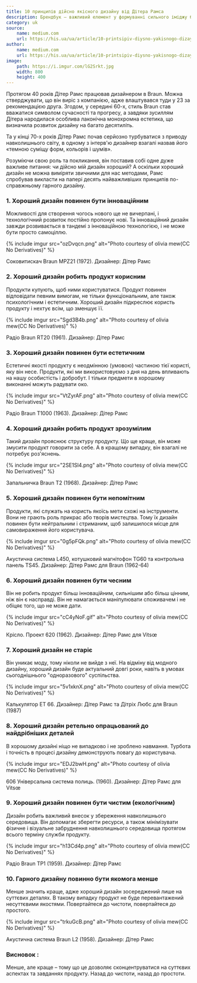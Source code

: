 ```yaml
---
title: 10 принципів дійсно якісного дизайну від Дітера Рамса
description: Брендбук – важливий елемент у формуванні сильного іміджу бренду. Його використовують для маркетингових кампаній, а також комунікації, створення продуктів і послуг.
category: uk
source:
    name: medium.com
    url: https://his.ua/ua/article/10-printsipiv-diysno-yakisnogo-dizaynu-vid-ditera-ramsa-ukrainian-edition_2019-03-06
author:
    name: medium.com
    url: https://his.ua/ua/article/10-printsipiv-diysno-yakisnogo-dizaynu-vid-ditera-ramsa-ukrainian-edition_2019-03-06
image:
    path: https://i.imgur.com/lG2Srkt.jpg
    width: 800
    height: 400
---
```


Протягом 40 років Дітер Рамс працював дизайнером в Braun. Можна стверджувати, що він виріс з компанією, адже влаштувався 
туди у 23 за рекомендацією друга. Згодом, у середині 60-х, стиль Braun став вважатися символом сучасності та прогресу, 
а завдяки зусиллям Дітера народилася особлива лаконічна монохромна естетика, що визначила розвиток дизайну на багато десятиліть.

Та у кінці 70-х років Дітер Рамс почав серйозно турбуватися з приводу навколишнього світу, в одному з інтерв'ю дизайнер 
взагалі назвав його «темною суміщу форм, кольорів і шумів». 

Розуміючи свою роль та покликання, він поставив собі одне дуже важливе питання: чи дійсно мій дизайн хороший? 
А оскільки хороший дизайн не можна виміряти звичними для нас методами, Рамс спробував викласти на папері десять 
найважливіших принципів по-справжньому гарного дизайну.

### 1. Хороший дизайн повинен бути інноваційним

Можливості для створення чогось нового ще не вичерпані, і технологічний розвиток постійно пропонує нові. Та інноваційний 
дизайн завжди розвивається в тандемі з інноваційною технологією, і не може бути просто самоціллю.

{% include imgur src="ozDvqcn.png" alt="Photo courtesy of olivia mew(CC No Derivatives)" %}

Соковитискач Braun MPZ21 (1972). Дизайнер: Дітер Рамс

### 2. Хороший дизайн робить продукт корисним

Продукти купують, щоб ними користуватися. Продукт повинен відповідати певним вимогам, не тільки функціональним, але також 
психологічним і естетичним. Хороший дизайн підкреслює користь продукту і нехтує всім, що зменшує її.

{% include imgur src="Sgd3B4b.png" alt="Photo courtesy of olivia mew(CC No Derivatives)" %}

Радіо Braun RT20 (1961). Дизайнер: Дітер Рамс

### 3. Хороший дизайн повинен бути естетичним

Естетичні якості продукту є неодмінною (умовою) частиною тієї користі, яку він несе. Продукти, які ми використовуємо з 
дня на день впливають на нашу особистість і добробут. І тільки предмети в хорошому виконанні можуть радувати око.

{% include imgur src="VtZyrAF.png" alt="Photo courtesy of olivia mew(CC No Derivatives)" %}

Радіо Braun T1000 (1963). Дизайнер: Дітер Рамс

### 4. Хороший дизайн робить продукт зрозумілим

Такий дизайн прояснює структуру продукту. Що ще краще, він може змусити продукт говорити за себе. А в кращому випадку, 
він взагалі не потребує роз'яснень.

{% include imgur src="2SE1Sl4.png" alt="Photo courtesy of olivia mew(CC No Derivatives)" %}

Запальничка Braun T2 (1968). Дизайнер: Дітер Рамс

### 5. Хороший дизайн повинен бути непомітним

Продукти, які служать на користь якоїсь мети схожі на інструменти. Вони не грають роль прикрас або творів мистецтва. 
Тому їх дизайн повинен бути нейтральним і стриманим, щоб залишилося місце для самовираження його користувача.

{% include imgur src="0g5pFQk.png" alt="Photo courtesy of olivia mew(CC No Derivatives)" %}

Акустична система L450, котушковий магнітофон TG60 та контрольна панель TS45.
Дизайнер: Дітер Рамс для Braun (1962-64)

### 6. Хороший дизайн повинен бути чесним

Він не робить продукт більш інноваційним, сильнішим або більш цінним, ніж він є насправді. Він не намагається маніпулювати 
споживачем і не обіцяє того, що не може дати.

{% include imgur src="cC4yNoF.gif" alt="Photo courtesy of olivia mew(CC No Derivatives)" %}

Крісло. Проект 620 (1962). Дизайнер: Дітер Рамс для Vitsœ

### 7. Хороший дизайн не старіє

Він уникає моду, тому ніколи не вийде з неї. На відміну від модного дизайну, хороший дизайн буде актуальний довгі роки, 
навіть в умовах сьогоднішнього "одноразового" суспільства.

{% include imgur src="5v1xknX.png" alt="Photo courtesy of olivia mew(CC No Derivatives)" %}

Калькулятор ET 66. Дизайнер: Дітер Рамс та Дітріх Любс для Braun (1987)

### 8. Хороший дизайн ретельно опрацьований до найдрібніших деталей

В хорошому дизайні ніщо не випадково і не зроблено навмання. Турбота і точність в процесі дизайну демонструють повагу до 
користувача.

{% include imgur src="EDJ2bwH.png" alt="Photo courtesy of olivia mew(CC No Derivatives)" %}

606 Універсальна система полиць. (1960). Дизайнер: Дітер Рамс для Vitsœ

### 9. Хороший дизайн повинен бути чистим (екологічним)

Дизайн робить важливий внесок у збереження навколишнього середовища. Він допомагає зберегти ресурси, а також мінімізувати 
фізичне і візуальне забруднення навколишнього середовища протягом всього терміну служби продукту.

{% include imgur src="h13Cd4p.png" alt="Photo courtesy of olivia mew(CC No Derivatives)" %}

Радіо Braun TP1 (1959). Дизайнер: Дітер Рамс

### 10. Гарного дизайну повинно бути якомога менше

Менше значить краще, адже хороший дизайн зосереджений лише на суттєвих деталях. В такому випадку продукт не буде перевантажений 
несуттєвими якостями. Повертайтеся до чистоти, повертайтеся до простого.

{% include imgur src="trkuGcB.png" alt="Photo courtesy of olivia mew(CC No Derivatives)" %}

Акустична система Braun L2 (1958). Дизайнер: Дітер Рамс

### Висновок : 

Менше, але краще – тому що це дозволяє сконцентруватися на суттєвих аспектах та завданнях продукту. Назад до чистоти, 
назад до простоти.






